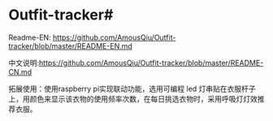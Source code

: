 # Outfit-tracker#  
Readme-EN: https://github.com/AmousQiu/Outfit-tracker/blob/master/README-EN.md  

中文说明:https://github.com/AmousQiu/Outfit-tracker/blob/master/README-CN.md  

拓展使用：使用raspberry pi实现联动功能，选用可编程 led 灯串贴在衣服杆子上，用颜色来显示该衣物的使用频率次数，在每日挑选衣物时，采用呼吸灯灯效推荐衣服。  

